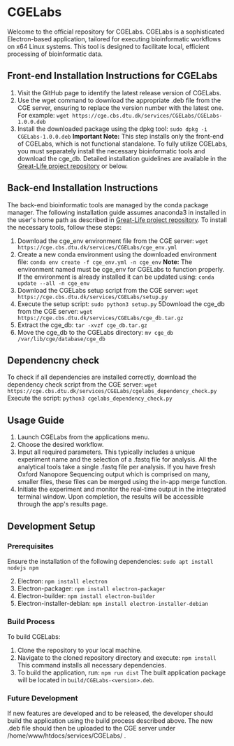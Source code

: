 # CGELabs
Welcome to the official repository for CGELabs. CGELabs is a sophisticated Electron-based application, tailored for executing bioinformatic workflows on x64 Linux systems. This tool is designed to facilitate local, efficient processing of bioinformatic data.

## Front-end Installation Instructions for CGELabs
1. Visit the GitHub page to identify the latest release version of CGELabs.
2. Use the wget command to download the appropriate .deb file from the CGE server, ensuring to replace the version number with the latest one. For example:
`wget https://cge.cbs.dtu.dk/services/CGELabs/CGELabs-1.0.0.deb`
4. Install the downloaded package using the dpkg tool:
`sudo dpkg -i CGELabs-1.0.0.deb`
**Important Note:** This step installs only the front-end of CGELabs, which is not functional standalone. To fully utilize CGELabs, you must separately install the necessary bioinformatic tools and download the cge_db. Detailed installation guidelines are available in the [Great-Life project repository](https://github.com/genomicepidemiology/great-life) or below.

## Back-end Installation Instructions
The back-end bioinformatic tools are managed by the conda package manager. The following installation guide assumes anaconda3 in installed in the user's home path as described in [Great-Life project repository](https://github.com/genomicepidemiology/great-life). 
To install the necessary tools, follow these steps:
1. Download the cge_env environment file from the CGE server:
`wget https://cge.cbs.dtu.dk/services/CGELabs/cge_env.yml`
2. Create a new conda environment using the downloaded environment file:
`conda env create -f cge_env.yml -n cge_env`
**Note:** The environment named must be cge_env for CGELabs to function properly. 
If the environment is already installed it can be updated using:
`conda update --all -n cge_env`
3. Download the CGELabs setup script from the CGE server:
`wget https://cge.cbs.dtu.dk/services/CGELabs/setup.py`
4. Execute the setup script:
`sudo python3 setup.py`
5Download the cge_db from the CGE server:
`wget https://cge.cbs.dtu.dk/services/CGELabs/cge_db.tar.gz`
5. Extract the cge_db:
`tar -xvzf cge_db.tar.gz`
6. Move the cge_db to the CGELabs directory:
`mv cge_db /var/lib/cge/database/cge_db`

## Dependencny check
To check if all dependencies are installed correctly, download the dependency check script from the CGE server:
`wget https://cge.cbs.dtu.dk/services/CGELabs/cgelabs_dependency_check.py`
Execute the script:
`python3 cgelabs_dependency_check.py`

## Usage Guide
1. Launch CGELabs from the applications menu.
2. Choose the desired workflow.
3. Input all required parameters. This typically includes a unique experiment name and the selection of a .fastq file for analysis. All the analytical tools take a single .fastq file per analysis. If you have fresh Oxford Nanopore Sequencing output which is comprised on many, smaller files, these files can be merged using the in-app merge function.
4. Initiate the experiment and monitor the real-time output in the integrated terminal window. Upon completion, the results will be accessible through the app's results page.

## Development Setup
### Prerequisites
Ensure the installation of the following dependencies:
`sudo apt install nodejs npm`

2. Electron:
`npm install electron`
3. Electron-packager:
`npm install electron-packager`
4. Electron-builder:
`npm install electron-builder`
5. Electron-installer-debian:
`npm install electron-installer-debian`


### Build Process
To build CGELabs:
1. Clone the repository to your local machine.
2. Navigate to the cloned repository directory and execute:
`npm install`
This command installs all necessary dependencies.
3. To build the application, run:
`npm run dist`
The built application package will be located in `build/CGELabs-<version>.deb`.

### Future Development
If new features are developed and to be released, the developer should build the application using the build process described above. The new .deb file should then be uploaded to the CGE server under /home/www/htdocs/services/CGELabs/ .



